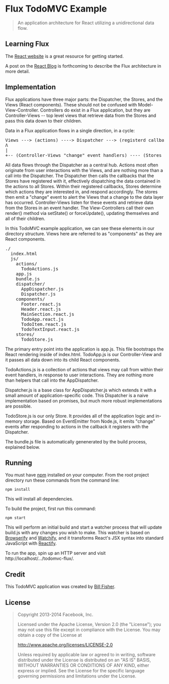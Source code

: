 # Flux TodoMVC Example

> An application architecture for React utilizing a unidirectional data flow.


## Learning Flux

The [React website](http://facebook.github.io/react) is a great resource for getting started.

A post on the [React Blog](http://facebook.github.io/react/blog/) is forthcoming to describe the Flux architecture in more detail.


## Implementation

Flux applications have three major parts: the Dispatcher, the Stores, and the Views (React components).  These should not be confused with Model-View-Controller.  Controllers do exist in a Flux application, but they are Controller-Views -- top level views that retrieve data from the Stores and pass this data down to their children.

Data in a Flux application flows in a single direction, in a cycle:

<pre>
Views ---> (actions) ----> Dispatcher ---> (registerd callback) ---> Stores --------+
Ʌ                                                                                   |
|                                                                                   V
+-- (Controller-Views "change" event handlers) ---- (Stores emit "change" events) --+
</pre>

All data flows through the Dispatcher as a central hub.  Actions most often originate from user interactions with the Views, and are nothing more than a call into the Dispatcher.  The Dispatcher then calls the callbacks that the Stores have registered with it, effectively dispatching the data contained in the actions to all Stores.  Within their registered callbacks, Stores determine which actions they are interested in, and respond accordingly.  The stores then emit a "change" event to alert the Views that a change to the data layer has occurred.  Controller-Views listen for these events and retrieve data from the Stores in an event handler.  The View-Controllers call their own render() method via setState() or forceUpdate(), updating themselves and all of their children.

In this TodoMVC example application, we can see these elements in our directory structure.  Views here are referred to as "components" as they are React components.

<pre>
./
  index.html
  js/
    actions/
      TodoActions.js
    app.js
    bundle.js
    dispatcher/
      AppDispatcher.js
      Dispatcher.js
    components/
      Footer.react.js
      Header.react.js
      MainSection.react.js
      TodoApp.react.js
      TodoItem.react.js
      TodoTextInput.react.js
    stores/
      TodoStore.js
</pre>

The primary entry point into the application is app.js.  This file bootstraps the React rendering inside of index.html.  TodoApp.js is our Controller-View and it passes all data down into its child React components.

TodoActions.js is a collection of actions that views may call from within their event handlers, in response to user interactions.  They are nothing more than helpers that call into the AppDispatcher.

Dispatcher.js is a base class for AppDispatcher.js which extends it with a small amount of application-specific code.  This Dispatcher is a naive implementation based on promises, but much more robust implementations are possible.

TodoStore.js is our only Store.  It provides all of the application logic and in-memory storage.  Based on EventEmitter from Node.js, it emits "change" events after responding to actions in the callback it registers with the Dispatcher.

The bundle.js file is automatically genenerated by the build process, explained below.


## Running

You must have [npm](https://www.npmjs.org/) installed on your computer.
From the root project directory run these commands from the command line:

    npm install

This will install all dependencies.

To build the project, first run this command:

    npm start

This will perform an initial build and start a watcher process that will update build.js with any changes you wish to make.  This watcher is based on [Browserify](http://browserify.org/) and [Watchify](https://github.com/substack/watchify), and it transforms React's JSX syntax into standard JavaScript with [Reactify](https://github.com/andreypopp/reactify).

To run the app, spin up an HTTP server and visit http://localhost/.../todomvc-flux/.


## Credit

This TodoMVC application was created by [Bill Fisher](https://www.facebook.com/bill.fisher.771).


## License

> Copyright 2013-2014 Facebook, Inc.
>
> Licensed under the Apache License, Version 2.0 (the "License");
> you may not use this file except in compliance with the License.
> You may obtain a copy of the License at
>
> http://www.apache.org/licenses/LICENSE-2.0
>
> Unless required by applicable law or agreed to in writing, software
> distributed under the License is distributed on an "AS IS" BASIS,
> WITHOUT WARRANTIES OR CONDITIONS OF ANY KIND, either express or implied.
> See the License for the specific language governing permissions and
> limitations under the License.
